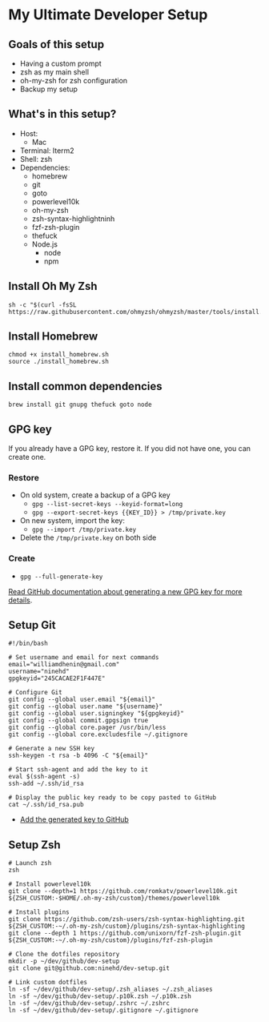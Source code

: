 My Ultimate Developer Setup
==============================

Goals of this setup
-------------------
- Having a custom prompt
- zsh as my main shell
- oh-my-zsh for zsh configuration
- Backup my setup



What's in this setup?
---------------------

- Host: 
  - Mac
- Terminal: Iterm2
- Shell: zsh
- Dependencies:
  - homebrew
  - git
  - goto
  - powerlevel10k
  - oh-my-zsh
  - zsh-syntax-highlightninh
  - fzf-zsh-plugin
  - thefuck
  - Node.js
      - node
      - npm

Install Oh My Zsh
---------------------------

```shell script
sh -c "$(curl -fsSL https://raw.githubusercontent.com/ohmyzsh/ohmyzsh/master/tools/install.sh)"
```

Install Homebrew
---------------------------

```shell script
chmod +x install_homebrew.sh
source ./install_homebrew.sh
```

Install common dependencies
---------------------------

```shell script
brew install git gnupg thefuck goto node
```


GPG key
-------

If you already have a GPG key, restore it. If you did not have one, you can create one.

### Restore

- On old system, create a backup of a GPG key
  - `gpg --list-secret-keys --keyid-format=long`
  - `gpg --export-secret-keys {{KEY_ID}} > /tmp/private.key`
- On new system, import the key:
  - `gpg --import /tmp/private.key`
- Delete the `/tmp/private.key` on both side

### Create

- `gpg --full-generate-key`

[Read GitHub documentation about generating a new GPG key for more details](https://docs.github.com/en/github/authenticating-to-github/generating-a-new-gpg-key).

Setup Git
---------

```shell script
#!/bin/bash

# Set username and email for next commands
email="williamdhenin@gmail.com"
username="ninehd"
gpgkeyid="245CACAE2F1F447E"

# Configure Git
git config --global user.email "${email}"
git config --global user.name "${username}"
git config --global user.signingkey "${gpgkeyid}"
git config --global commit.gpgsign true
git config --global core.pager /usr/bin/less
git config --global core.excludesfile ~/.gitignore

# Generate a new SSH key
ssh-keygen -t rsa -b 4096 -C "${email}"

# Start ssh-agent and add the key to it
eval $(ssh-agent -s)
ssh-add ~/.ssh/id_rsa

# Display the public key ready to be copy pasted to GitHub
cat ~/.ssh/id_rsa.pub
```

- [Add the generated key to GitHub](https://github.com/settings/ssh/new)

Setup Zsh
---------

```shell script
# Launch zsh
zsh

# Install powerlevel10k
git clone --depth=1 https://github.com/romkatv/powerlevel10k.git ${ZSH_CUSTOM:-$HOME/.oh-my-zsh/custom}/themes/powerlevel10k

# Install plugins
git clone https://github.com/zsh-users/zsh-syntax-highlighting.git ${ZSH_CUSTOM:-~/.oh-my-zsh/custom}/plugins/zsh-syntax-highlighting
git clone --depth 1 https://github.com/unixorn/fzf-zsh-plugin.git ${ZSH_CUSTOM:-~/.oh-my-zsh/custom}/plugins/fzf-zsh-plugin
  
# Clone the dotfiles repository
mkdir -p ~/dev/github/dev-setup
git clone git@github.com:ninehd/dev-setup.git

# Link custom dotfiles
ln -sf ~/dev/github/dev-setup/.zsh_aliases ~/.zsh_aliases
ln -sf ~/dev/github/dev-setup/.p10k.zsh ~/.p10k.zsh
ln -sf ~/dev/github/dev-setup/.zshrc ~/.zshrc
ln -sf ~/dev/github/dev-setup/.gitignore ~/.gitignore
```